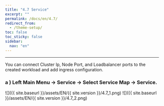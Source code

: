 ```yaml
---
title: "4.7 Service"
excerpt: ""
permalink: /docs/en/4.7/
redirect_from:
  - /theme-setup/
toc: false
toc_sticky: false
sidebar:
  nav: "en"
---
```


---
You can connect Cluster Ip, Node Port, and Loadbalancer ports to the created workload and add ingress configuration.

### a \) Left Main Menu → Service → Select Service Map → Service.
![]({{ site.baseurl }}/assets/EN/{{ site.version }}/4.7_1.png)
![]({{ site.baseurl }}/assets/EN/{{ site.version }}/4.7_2.png)
